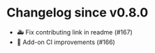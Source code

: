# Changelog since v0.8.0
- 🚑 Fix contributing link in readme (#167) 
- 🚀 Add-on CI improvements (#166) 

